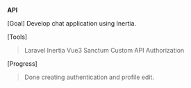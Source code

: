 **API**

[Goal]
Develop chat application using Inertia.

[Tools]
> Laravel
> Inertia
> Vue3
> Sanctum
> Custom API Authorization

[Progress]
> Done creating authentication and profile edit.